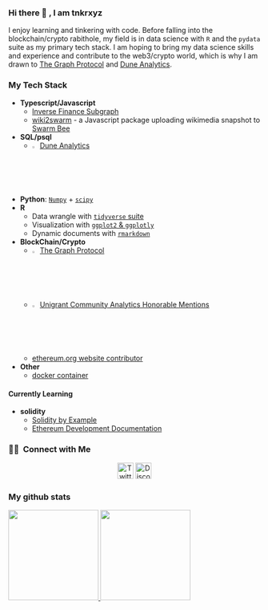 ### Hi there 👋 , I am tnkrxyz

I enjoy learning and tinkering with code. Before falling into the blockchain/crypto rabithole, my field is in data science with `R` and the `pydata` suite as my primary tech stack. I am hoping to bring my data science skills and experience and contribute to the web3/crypto world, which is why I am drawn to [The Graph Protocol](https://thegraph.com/docs/en/about/introduction/) and [Dune Analytics](https://docs.dune.com/). 

### My Tech Stack
* **Typescript/Javascript**
  * [Inverse Finance Subgraph](https://thegraph.com/hosted-service/subgraph/tnkrxyz/inverse-finance)
  * [wiki2swarm](https://github.com/tnkrxyz/wiki2swarm) - a Javascript package uploading wikimedia snapshot to [Swarm Bee](https://www.ethswarm.org/)
* **SQL/psql**
  * <img src="https://dune.com/assets/glyph-128w.png" width=2.5%> [Dune Analytics](https://dune.com/tnkrxyz)
* **Python**: [`Numpy`](https://numpy.org/) + [`scipy`](https://scipy.org/) 
* **R** 
  * Data wrangle with [`tidyverse` suite](https://www.tidyverse.org/)
  * Visualization with [`ggplot2` & `ggplotly`](https://r-graph-gallery.com/index.html)
  * Dynamic documents with [`rmarkdown`](https://rmarkdown.rstudio.com/gallery.html)
* **BlockChain/Crypto**
  * <img src="https://avatars.githubusercontent.com/u/38020273?s=200&v=4" width=2.5%> [The Graph Protocol](https://thegraph.com/hosted-service/subgraph/tnkrxyz/inverse-finance)
  * <img src="https://dune.com/assets/glyph-128w.png" width=2.5%> [Unigrant Community Analytics Honorable Mentions](https://unigrants.notion.site/Bounty-5-1bp-vs-5bp-Stable-Pools-84569d3a84c643be8db763847ad5c4cb)
  * [ethereum.org website contributor](https://github.com/ethereum/ethereum-org-website/commits?author=tnkrxyz)
* **Other**
  * [docker container](https://github.com/tnkrxyz/graph-node)

#### Currently Learning
* **solidity**
  * [Solidity by Example](https://solidity-by-example.org/)
  * [Ethereum Development Documentation](https://ethereum.org/en/developers/docs/)

### 🤝🏻 &nbsp;Connect with Me

<p align="center">
  <a href="https://twitter.com/tnkrxyz"><img width="32px" alt="Twitter" title="Twitter" src="https://cdn.jsdelivr.net/npm/simple-icons@3.0.1/icons/twitter.svg"/></a>
  <a href="https://discord.com/users/tnkrxyz#3387"><img width="32px" alt="Discord" title="Discord" src="https://discord.com/assets/2d20a45d79110dc5bf947137e9d99b66.svg"/></a>
</p>

### My github stats
<p>
<a href="https://gitstats.me/tnkrxyz">
  <img height="180em" src="https://github-readme-stats.vercel.app/api?username=tnkrxyz&show_icons=true&theme=radical" />
  <img height="180em" src="https://github-readme-stats-eight-theta.vercel.app/api/top-langs/?username=tnkrxyz&theme=radical&layout=compact" />
</a>
</p>
